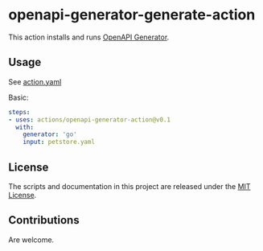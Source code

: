 # openapi-generator-generate-action

This action installs and runs [OpenAPI Generator](https://openapi-generator.tech/).

## Usage

See [action.yaml](https://github.com/craicoverflow/openapi-generator-generate-action/blob/main/action.yml)

Basic:

```yaml
steps:
- uses: actions/openapi-generator-action@v0.1
  with:
    generator: 'go'
    input: petstore.yaml
```

## License

The scripts and documentation in this project are released under the [MIT License](LICENSE).

## Contributions

Are welcome.
